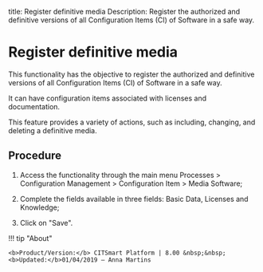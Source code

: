title: Register definitive media
Description: Register the authorized and definitive versions of all Configuration Items (CI) of Software in a safe way.
# Register definitive media

This functionality has the objective to register the authorized and definitive
versions of all Configuration Items (CI) of Software in a safe way.

It can have configuration items associated with licenses and documentation.

This feature provides a variety of actions, such as including, changing, and
deleting a definitive media.

Procedure
-------------

1.  Access the functionality through the main menu Processes \> Configuration
    Management \> Configuration Item \> Media Software;

2.  Complete the fields available in three fields: Basic Data, Licenses and
    Knowledge;

3.  Click on "Save".


!!! tip "About"

    <b>Product/Version:</b> CITSmart Platform | 8.00 &nbsp;&nbsp;
    <b>Updated:</b>01/04/2019 – Anna Martins
